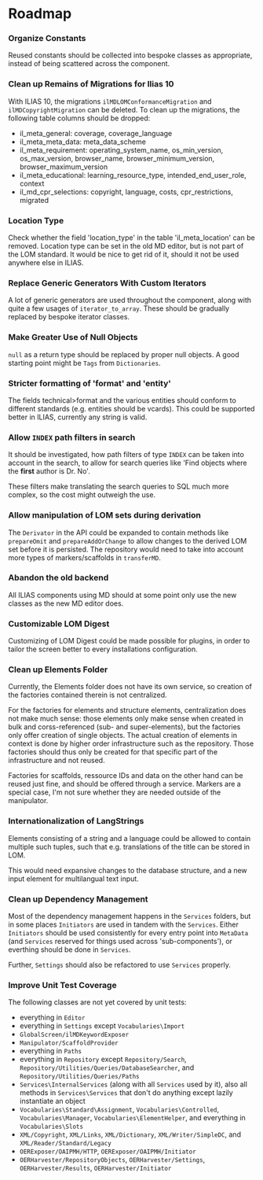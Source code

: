 # Roadmap

### Organize Constants

Reused constants should be collected into bespoke classes as 
appropriate, instead of being scattered across the component.

### Clean up Remains of Migrations for Ilias 10

With ILIAS 10, the migrations `ilMDLOMConformanceMigration` and
`ilMDCopyrightMigration` can be deleted. To clean up the migrations, the
following table columns should be dropped:

* il_meta_general: coverage, coverage_language
* il_meta_meta_data: meta_data_scheme
* il_meta_requirement: operating_system_name, os_min_version,
os_max_version, browser_name, browser_minimum_version,
browser_maximum_version
* il_meta_educational: learning_resource_type,
intended_end_user_role, context
* il_md_cpr_selections: copyright, language, costs, cpr_restrictions,
migrated

### Location Type

Check whether the field 'location_type' in the table 
'il_meta_location' can be removed. Location type can be set in
the old MD editor, but is not part of the LOM standard. It
would be nice to get rid of it, should it not be used anywhere
else in ILIAS.

### Replace Generic Generators With Custom Iterators

A lot of generic generators are used throughout the component, along
with quite a few usages of `iterator_to_array`. These should be gradually
replaced by bespoke iterator classes.

### Make Greater Use of Null Objects

`null` as a return type should be replaced by proper null objects.
A good starting point might be `Tags` from `Dictionaries`.

### Stricter formatting of 'format' and 'entity'

The fields technical>format and the various entities should conform
to different standards (e.g. entities should be vcards). This could
be supported better in ILIAS, currently any string is valid.

### Allow `INDEX` path filters in search

It should be investigated, how path filters of type `INDEX` can be
taken into account in the search, to allow for search queries like
'Find objects where the **first** author is Dr. No'.

These filters make translating the search queries to SQL much more
complex, so the cost might outweigh the use.

### Allow manipulation of LOM sets during derivation

The `Derivator` in the API could be expanded to contain methods like
`prepareOmit` and `prepareAddOrChange` to allow changes to the derived
LOM set before it is persisted. The repository would need to take into
account more types of markers/scaffolds in `transferMD`.

### Abandon the old backend

All ILIAS components using MD should at some point only use the
new classes as the new MD editor does.

### Customizable LOM Digest

Customizing of LOM Digest could be made possible for plugins, in
order to tailor the screen better to every installations configuration.

### Clean up Elements Folder

Currently, the Elements folder does not have its own service, so
creation of the factories contained therein is not centralized.

For the factories for elements and structure elements, centralization
does not make much sense: those elements only make sense when created
in bulk and corss-referenced (sub- and super-elements), but the
factories only offer creation of single objects. The actual creation of
elements in context is done by higher order infrastructure such as the
repository. Those factories should thus only be created for that specific
part of the infrastructure and not reused.

Factories for scaffolds, ressource IDs and data on the other hand
can be reused just fine, and should be offered through a service.
Markers are a special case, I'm not sure whether they are needed outside
of the manipulator.

### Internationalization of LangStrings

Elements consisting of a string and a language could be allowed to
contain multiple such tuples, such that e.g. translations of the title
can be stored in LOM.

This would need expansive changes to the database structure, and a new
input element for multilangual text input.

### Clean up Dependency Management

Most of the dependency management happens in the `Services` folders,
but in some places `Initiators` are used in tandem with the `Services`.
Either `Initiators` should be used consistently for every entry point
into `MetaData` (and `Services` reserved for things used across
'sub-components'), or everthing should be done in `Services`.

Further, `Settings` should also be refactored to use `Services` properly.

### Improve Unit Test Coverage

The following classes are not yet covered by unit tests:

- everything in `Editor`
- everything in `Settings` except `Vocabularies\Import`
- `GlobalScreen/ilMDKeywordExposer`
- `Manipulator/ScaffoldProvider`
- everything in `Paths`
- everything in `Repository` except `Repository/Search`,
`Repository/Utilities/Queries/DatabaseSearcher`, and
`Repository/Utilities/Queries/Paths`
- `Services\InternalServices` (along with all `Services` used by it),
also all methods in `Services\Services` that don't do anything except
lazily instantiate an object
- `Vocabularies\Standard\Assignment`, `Vocabularies\Controlled`, `Vocabularies\Manager`,
`Vocabularies\ElementHelper`, and everything in `Vocabularies\Slots`
- `XML/Copyright`, `XML/Links`, `XML/Dictionary`, `XML/Writer/SimpleDC`,
and `XML/Reader/Standard/Legacy`
- `OERExposer/OAIPMH/HTTP`, `OERExposer/OAIPMH/Initiator`
- `OERHarvester/RepositoryObjects`, `OERHarvester/Settings`,
`OERHarvester/Results`, `OERHarvester/Initiator`
